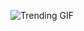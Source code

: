 ![Trending GIF](https://media3.giphy.com/media/v1.Y2lkPThiYjIxNzcyeDVxbmQyc3oyNjN2bzFlZzV6Z2VuYXJpZzZvemd6OHdkaGhiM3BncyZlcD12MV9naWZzX3NlYXJjaCZjdD1n/2jMtpIi8mhE8ctiMtK/giphy.gif)
